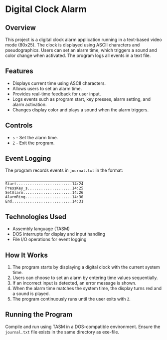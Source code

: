 # Digital Clock Alarm

## Overview
This project is a digital clock alarm application running in a text-based video mode (80x25). The clock is displayed using ASCII characters and pseudographics. Users can set an alarm time, which triggers a sound and color change when activated. The program logs all events in a text file.

## Features
- Displays current time using ASCII characters.
- Allows users to set an alarm time.
- Provides real-time feedback for user input.
- Logs events such as program start, key presses, alarm setting, and alarm activation.
- Changes display color and plays a sound when the alarm triggers.

## Controls
- `s` - Set the alarm time.
- `Z` - Exit the program.

## Event Logging
The program records events in `journal.txt` in the format:
```
___________________________________
Start.........................14:24
PressKey_s....................14:25
SetAlarm......................14:26
AlarmRing.....................14:30
End...........................14:31
```

## Technologies Used
- Assembly language (TASM)
- DOS interrupts for display and input handling
- File I/O operations for event logging

## How It Works
1. The program starts by displaying a digital clock with the current system time.
2. Users can choose to set an alarm by entering time values sequentially.
3. If an incorrect input is detected, an error message is shown.
4. When the alarm time matches the system time, the display turns red and a sound is played.
5. The program continuously runs until the user exits with `Z`.

## Running the Program
Compile and run using TASM in a DOS-compatible environment. Ensure the `journal.txt` file exists in the same directory as exe-file.
